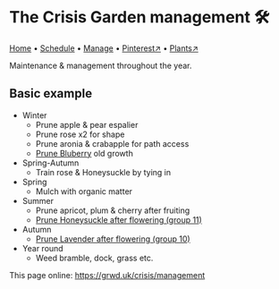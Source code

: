 # The Crisis Garden management 🛠️

[Home](https://grwd.uk/crisis/) • [Schedule](https://grwd.uk/crisis/schedule) • [Manage](https://grwd.uk/crisis/manage) • [Pinterest↗](https://pinterest.co.uk/NatureWorksGarden/crisis) • [Plants↗](https://bit.ly/crisis-plants)

Maintenance & management throughout the year.

## Basic example

* Winter
    * Prune apple & pear espalier
    * Prune rose x2 for shape
    * Prune aronia & crabapple for path access
    * [Prune Bluberry](https://www.rhs.org.uk/fruit/blueberries/grow-your-own) old growth
* Spring-Autumn
    * Train rose & Honeysuckle by tying in
* Spring
    * Mulch with organic matter
* Summer
    * Prune apricot, plum & cherry after fruiting
    * [Prune Honeysuckle after flowering (group 11)](https://www.rhs.org.uk/plants/types/climbers/established-pruning-guide)
* Autumn
    * [Prune Lavender after flowering (group 10)](https://www.rhs.org.uk/plants/types/shrubs/evergreen-pruning-guide)
* Year round
    * Weed bramble, dock, grass etc.

This page online: <https://grwd.uk/crisis/management>
